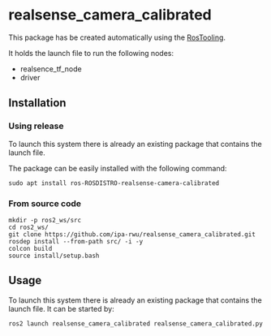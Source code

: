 # realsense_camera_calibrated

This package has be created automatically using the [RosTooling](https://github.com/ipa320/RosTooling).


It holds the launch file to run the following nodes:
- realsence_tf_node
- driver


## Installation

### Using release

To launch this system there is already an existing package that contains the launch file.

The package can be easily installed with the following command:

```
sudo apt install ros-ROSDISTRO-realsense-camera-calibrated
```


### From source code
```
mkdir -p ros2_ws/src
cd ros2_ws/
git clone https://github.com/ipa-rwu/realsense_camera_calibrated.git
rosdep install --from-path src/ -i -y
colcon build
source install/setup.bash
```

## Usage

To launch this system there is already an existing package that contains the launch file. It can be started by:

```
ros2 launch realsense_camera_calibrated realsense_camera_calibrated.py 
```


